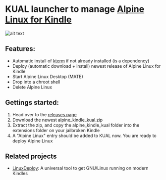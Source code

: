 # KUAL launcher to manage [Alpine Linux for Kindle](https://github.com/schuhumi/alpine_kindle)

![alt text](https://github.com/schuhumi/alpine_kindle_kual/raw/master/screenshots/screenshot1.png)

## Features:

 - Automatic install of [kterm](https://github.com/bfabiszewski/kterm) if not already installed (is a dependency)
 - Deploy (automatic download + install) newest release of Alpine Linux for Kindle
 - Start Alpine Linux Desktop (MATE)
 - Drop into a chroot shell
 - Delete Alpine Linux

## Gettings started:

 1. Head over to the [releases page](https://github.com/schuhumi/alpine_kindle_kual/releases)
 2. Download the newest alpine_kindle_kual.zip
 3. Extract the zip, and copy the alpine_kindle_kual folder into the extensions folder on your jailbroken Kindle
 4. A "Alpine Linux" entry should be added to KUAL now. You are ready to deploy Alpine Linux

## Related projects

* [LinuxDeploy](https://github.com/zaoqi/kual-linuxdeploy-armhf): A universal tool to get GNU/Linux running on modern Kindles
